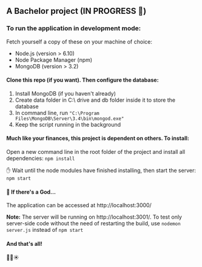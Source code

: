 ## A Bachelor project (IN PROGRESS :poop:) 

### To run the application in development mode:
 
Fetch yourself a copy of these on your machine of choice:
 
* Node.js (version > 6.10)
* Node Package Manager (npm)
* MongoDB (version > 3.2)
 
#### Clone this repo (if you want). Then configure the database:
 
1. Install MongoDB (if you haven't already)
2. Create data folder in C:\ drive and db folder inside it to store the database
3. In command line, run ```"C:\Program Files\MongoDB\Server\3.4\bin\mongod.exe"```
4. Keep the script running in the background 
 
#### Much like your finances, this project is dependent on others. To install:
 
Open a new command line in the root folder of the project and install all dependencies:
```npm install```

:raised_hand: Wait until the node modules have finished installing, then start the server:
``` npm start```

#### :pray: If there's a God...
The application can be accessed at http://localhost:3000/
 
 
**Note:** The server will be running on http://localhost:3001/.
To test only server-side code without the need of restarting the build, use ```nodemon server.js``` instead of ```npm start```


#### And that's all!
:cactus::camel::sunny:

